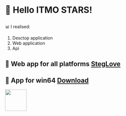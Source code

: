 # <p><strong> &#128205; Hello ITMO STARS!</strong> 

&#128202; I realised:
1. Desctop application
2. Web application
3. Api

## &#128242; Web app for all platforms <a href="https://www.rjomba.com">StegLove</a> 

## &#128242; App for win64 <a href="https://github.com/Cpp-Gleb/StegLove/releases/tag/1.0">Download</a> 

<p><a href="https://github.com/Cpp-Gleb/StegLove/releases/tag/1.0">
<img src="https://github.com/user-attachments/assets/5e7d8224-01cc-43ef-92d0-ca0877382554" href="https://rjomba.com" width="70" height="70" />
</a></p>
